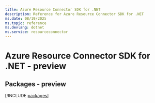 ```yaml
---
title: Azure Resource Connector SDK for .NET
description: Reference for Azure Resource Connector SDK for .NET
ms.date: 08/19/2025
ms.topic: reference
ms.devlang: dotnet
ms.service: resourceconnector
---
```

# Azure Resource Connector SDK for .NET - preview
## Packages - preview
[!INCLUDE [packages](resource-connector-index.md)]